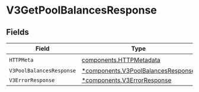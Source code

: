 # V3GetPoolBalancesResponse


## Fields

| Field                                                                                   | Type                                                                                    | Required                                                                                | Description                                                                             |
| --------------------------------------------------------------------------------------- | --------------------------------------------------------------------------------------- | --------------------------------------------------------------------------------------- | --------------------------------------------------------------------------------------- |
| `HTTPMeta`                                                                              | [components.HTTPMetadata](../../models/components/httpmetadata.md)                      | :heavy_check_mark:                                                                      | N/A                                                                                     |
| `V3PoolBalancesResponse`                                                                | [*components.V3PoolBalancesResponse](../../models/components/v3poolbalancesresponse.md) | :heavy_minus_sign:                                                                      | OK                                                                                      |
| `V3ErrorResponse`                                                                       | [*components.V3ErrorResponse](../../models/components/v3errorresponse.md)               | :heavy_minus_sign:                                                                      | Error                                                                                   |